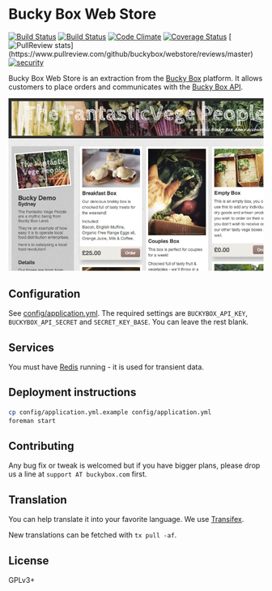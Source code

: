 # Bucky Box Web Store

[![Build Status](https://gitlab.com/buckybox/webstore/badges/master/build.svg)](https://gitlab.com/buckybox/webstore/commits/master)
[![Build Status](https://travis-ci.org/buckybox/webstore.svg?branch=master)](https://travis-ci.org/buckybox/webstore)
[![Code Climate](https://codeclimate.com/github/buckybox/webstore/badges/gpa.svg)](https://codeclimate.com/github/buckybox/webstore)
[![Coverage Status](https://coveralls.io/repos/buckybox/webstore/badge.svg?branch=master&service=github)](https://coveralls.io/github/buckybox/webstore?branch=master)
[![PullReview stats](https://www.pullreview.com/github/buckybox/webstore/badges/master.svg?)](https://www.pullreview.com/github/buckybox/webstore/reviews/master)
[![security](https://hakiri.io/github/buckybox/webstore/master.svg)](https://hakiri.io/github/buckybox/webstore/master)

Bucky Box Web Store is an extraction from the [Bucky Box](http://www.buckybox.com/) platform.
It allows customers to place orders and communicates with the [Bucky Box API](https://api.buckybox.com/docs/).

![Screenshot](doc/screenshot.jpg)

## Configuration

See [config/application.yml](https://github.com/buckybox/webstore/blob/master/config/application.yml.example).
The required settings are `BUCKYBOX_API_KEY`, `BUCKYBOX_API_SECRET` and `SECRET_KEY_BASE`. You can leave the rest blank.

## Services

You must have [Redis](http://redis.io/) running - it is used for transient data.

## Deployment instructions

```bash
cp config/application.yml.example config/application.yml
foreman start
```

## Contributing

Any bug fix or tweak is welcomed but if you have bigger plans, please drop us a line at `support AT buckybox.com` first.

## Translation

You can help translate it into your favorite language. We use [Transifex](https://www.transifex.com/projects/p/buckybox-webstore/).

New translations can be fetched with `tx pull -af`.

## License

GPLv3+

